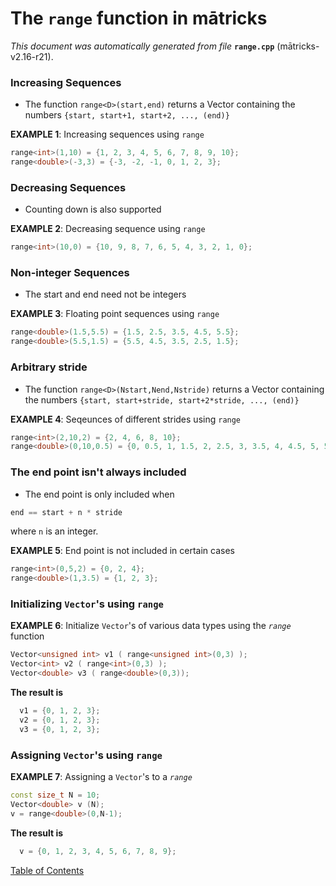 
# The `range` function in mātricks
_This document was automatically generated from file_ **`range.cpp`** (mātricks-v2.16-r21).

### Increasing Sequences
* The function `range<D>(start,end)` returns a Vector<D> containing the numbers `{start, start+1, start+2, ..., (end)}`

**EXAMPLE 1**: Increasing sequences using `range`
```C++
range<int>(1,10) = {1, 2, 3, 4, 5, 6, 7, 8, 9, 10}; 
range<double>(-3,3) = {-3, -2, -1, 0, 1, 2, 3}; 
```
### Decreasing Sequences
* Counting down is also supported

**EXAMPLE 2**: Decreasing sequence using `range`
```C++
range<int>(10,0) = {10, 9, 8, 7, 6, 5, 4, 3, 2, 1, 0}; 
```
### Non-integer Sequences
* The start and end need not be integers 

**EXAMPLE 3**: Floating point sequences using `range`
```C++
range<double>(1.5,5.5) = {1.5, 2.5, 3.5, 4.5, 5.5}; 
range<double>(5.5,1.5) = {5.5, 4.5, 3.5, 2.5, 1.5}; 
```
### Arbitrary stride
* The function `range<D>(Nstart,Nend,Nstride)` returns a Vector<D> containing the numbers `{start, start+stride, start+2*stride, ..., (end)}`

**EXAMPLE 4**: Seqeunces of different strides using `range`
```C++
range<int>(2,10,2) = {2, 4, 6, 8, 10}; 
range<double>(0,10,0.5) = {0, 0.5, 1, 1.5, 2, 2.5, 3, 3.5, 4, 4.5, 5, 5.5, 6, 6.5, 7, 7.5, 8, 8.5, 9, 9.5, 10}; 
```
### The end point isn't always included
* The end point is only included when 
```C++
end == start + n * stride
```
where `n` is an integer.


**EXAMPLE 5**: End point is not included in certain cases
```C++
range<int>(0,5,2) = {0, 2, 4}; 
range<double>(1,3.5) = {1, 2, 3}; 
```
### Initializing `Vector`'s using `range`


**EXAMPLE 6**: Initialize `Vector`'s of various data types  using the *`range`* function
```C++
Vector<unsigned int> v1 ( range<unsigned int>(0,3) );
Vector<int> v2 ( range<int>(0,3) );
Vector<double> v3 ( range<double>(0,3));
```

**The result is**
```C++
  v1 = {0, 1, 2, 3}; 
  v2 = {0, 1, 2, 3}; 
  v3 = {0, 1, 2, 3}; 
```

### Assigning `Vector`'s using `range`


**EXAMPLE 7**: Assigning a `Vector`'s to a *`range`*
```C++
const size_t N = 10;
Vector<double> v (N);
v = range<double>(0,N-1);
```

**The result is**
```C++
  v = {0, 1, 2, 3, 4, 5, 6, 7, 8, 9}; 
```


[Table of Contents](README.md)
